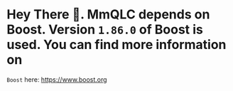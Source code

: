 # Hey There 👋. MmQLC depends on Boost. Version `1.86.0` of Boost is used. You can find more information on

`Boost` here: https://www.boost.org